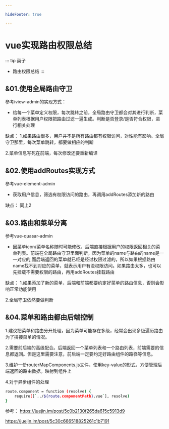 ```yaml
---

hideFooter: true

---
```

# vue实现路由权限总结 #

::: tip 契子
- 路由权限总结
:::

## &01.使用全局路由守卫 ##

参考iview-admin的实现方式：

- 给每一个菜单定义权限，每次跳转之前，全局路由守卫都会对其进行判断，菜单列表根据用户权限把路由过滤一遍生成。判断是否登录/是否符合权限，进行相关处理

缺点：
1.如果路由很多，用户并不是所有路由都有权限访问，对性能有影响。全局守卫那里，每次菜单跳转，都要做相应的判断

2.菜单信息写死在前端，每次修改还要重新编译

## &02.使用addRoutes实现方式 ##

参考vue-element-admin

- 获取用户信息，筛选有权限访问的路由，再调用addRoutes添加新的路由

缺点：
同上2

## &03.路由和菜单分离 ##

参考vue-quasar-admin

- 因菜单icon/菜单名称随时可能修改，后端直接根据用户的权限返回相关的菜单列表。前端在全局路由守卫里面判断，因为菜单的name与路由的name是一一对应的,而后端返回的菜单就已经是经过权限过滤的，所以如果根据路由name找不到对应的菜单，就表示用户有没权限访问。如果路由太多，也可以先挂载不需要权限的路由，再用addRoutes挂载路由

缺点：
1.如果添加了新的菜单，后端和前端都要约定好菜单的路由信息，否则会影响正常功能使用

2.全局守卫依然要做判断

## &04.菜单和路由都由后端控制 ##

1.建议把菜单和路由分开处理，因为菜单可能存在多级，经常会出现多级遍历路由为了拼接菜单的情况。

2.需要前后端的高级配合。后端返回一个菜单列表和一个路由列表，前端需要的信息都返回。但是这里需要注意，前后端一定要约定好路由组件的路径等信息。

3.维护一份routerMapComponents.js文件，使用key-value的形式，方便管理后端返回的路由数据。映射到组件上

4.对于异步组件的处理

```bash
route.component = function (resolve) {
    require([`../${route.componentPath}.vue`], resolve)
}
```
参考：
https://juejin.im/post/5c0b2130f265da615c5913d9

https://juejin.im/post/5c30c666518825261c1b7191


